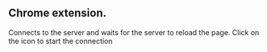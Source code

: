 ## Chrome extension.

Connects to the server and waits for the server to reload the page. Click on the icon to start the connection
